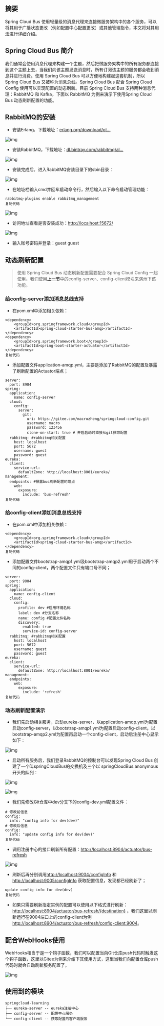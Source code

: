 ## 摘要

Spring Cloud Bus 使用轻量级的消息代理来连接微服务架构中的各个服务，可以将其用于广播状态更改（例如配置中心配置更改）或其他管理指令，本文将对其用法进行详细介绍。

## Spring Cloud Bus 简介

我们通常会使用消息代理来构建一个主题，然后把微服务架构中的所有服务都连接到这个主题上去，当我们向该主题发送消息时，所有订阅该主题的服务都会收到消息并进行消费。使用 Spring Cloud Bus 可以方便地构建起这套机制，所以 Spring Cloud Bus 又被称为消息总线。Spring Cloud Bus 配合 Spring Cloud Config 使用可以实现配置的动态刷新。目前  Spring Cloud Bus 支持两种消息代理：RabbitMQ 和 Kafka，下面以 RabbitMQ 为例来演示下使用Spring Cloud Bus 动态刷新配置的功能。

## RabbitMQ的安装

- 安装Erlang，下载地址：[erlang.org/download/ot…](http://erlang.org/download/otp_win64_21.3.exe)

![img](assets/16dd48b0e347c12c)

- 安装RabbitMQ，下载地址：[dl.bintray.com/rabbitmq/al…](https://dl.bintray.com/rabbitmq/all/rabbitmq-server/3.7.14/rabbitmq-server-3.7.14.exe)

![img](assets/16dd48b0e3cd0c1b)

- 安装完成后，进入RabbitMQ安装目录下的sbin目录：

![img](assets/16dd48b0ecaa8bb5)

- 在地址栏输入cmd并回车启动命令行，然后输入以下命令启动管理功能：

```
rabbitmq-plugins enable rabbitmq_management
复制代码
```

![img](assets/16dd48b0e8ccea3e)

- 访问地址查看是否安装成功：<http://localhost:15672/>

![img](assets/16dd48b0eb5db4c4)

- 输入账号密码并登录：guest guest

## 动态刷新配置

> 使用 Spring Cloud Bus 动态刷新配置需要配合 Spring Cloud Config 一起使用，我们使用[上一节](https://mp.weixin.qq.com/s/xVsKrGeRInn3fwNWrDF-CQ)中的config-server、config-client模块来演示下该功能。

### 给config-server添加消息总线支持

- 在pom.xml中添加相关依赖：

```
<dependency>
    <groupId>org.springframework.cloud</groupId>
    <artifactId>spring-cloud-starter-bus-amqp</artifactId>
</dependency>
<dependency>
    <groupId>org.springframework.boot</groupId>
    <artifactId>spring-boot-starter-actuator</artifactId>
</dependency>
复制代码
```

- 添加配置文件application-amqp.yml，主要是添加了RabbitMQ的配置及暴露了刷新配置的Actuator端点；

```
server:
  port: 8904
spring:
  application:
    name: config-server
  cloud:
    config:
      server:
        git:
          uri: https://gitee.com/macrozheng/springcloud-config.git
          username: macro
          password: 123456
          clone-on-start: true # 开启启动时直接从git获取配置
  rabbitmq: #rabbitmq相关配置
    host: localhost
    port: 5672
    username: guest
    password: guest
eureka:
  client:
    service-url:
      defaultZone: http://localhost:8001/eureka/
management:
  endpoints: #暴露bus刷新配置的端点
    web:
      exposure:
        include: 'bus-refresh'
复制代码
```

### 给config-client添加消息总线支持

- 在pom.xml中添加相关依赖：

```
<dependency>
    <groupId>org.springframework.cloud</groupId>
    <artifactId>spring-cloud-starter-bus-amqp</artifactId>
</dependency>
复制代码
```

- 添加配置文件bootstrap-amqp1.yml及bootstrap-amqp2.yml用于启动两个不同的config-client，两个配置文件只有端口号不同；

```
server:
  port: 9004
spring:
  application:
    name: config-client
  cloud:
    config:
      profile: dev #启用环境名称
      label: dev #分支名称
      name: config #配置文件名称
      discovery:
        enabled: true
        service-id: config-server
  rabbitmq: #rabbitmq相关配置
    host: localhost
    port: 5672
    username: guest
    password: guest
eureka:
  client:
    service-url:
      defaultZone: http://localhost:8001/eureka/
management:
  endpoints:
    web:
      exposure:
        include: 'refresh'
复制代码
```

### 动态刷新配置演示

- 我们先启动相关服务，启动eureka-server，以application-amqp.yml为配置启动config-server，以bootstrap-amqp1.yml为配置启动config-client，以bootstrap-amqp2.yml为配置再启动一个config-client，启动后注册中心显示如下：

![img](assets/16dd48b0e6512e49)

- 启动所有服务后，我们登录RabbitMQ的控制台可以发现Spring Cloud Bus 创建了一个叫springCloudBus的交换机及三个以 springCloudBus.anonymous开头的队列：

![img](assets/16dd48b113e18cdd)

![img](assets/16dd48b1120ff7b6)

- 我们先修改Git仓库中dev分支下的config-dev.yml配置文件：

```
# 修改前信息
config:
  info: "config info for dev(dev)"
# 修改后信息
config:
  info: "update config info for dev(dev)"  
复制代码
```

- 调用注册中心的接口刷新所有配置：<http://localhost:8904/actuator/bus-refresh>

![img](assets/16dd48b1199bb9b4)

- 刷新后再分别调用<http://localhost:9004/configInfo> 和 <http://localhost:9005/configInfo> 获取配置信息，发现都已经刷新了；

```
update config info for dev(dev)
复制代码
```

- 如果只需要刷新指定实例的配置可以使用以下格式进行刷新：[http://localhost:8904/actuator/bus-refresh/{destination}](http://localhost:8904/actuator/bus-refresh/%7Bdestination%7D) ，我们这里以刷新运行在9004端口上的config-client为例<http://localhost:8904/actuator/bus-refresh/config-client:9004>。

## 配合WebHooks使用

WebHooks相当于是一个钩子函数，我们可以配置当向Git仓库push代码时触发这个钩子函数，这里以Gitee为例来介绍下其使用方式，这里当我们向配置仓库push代码时就会自动刷新服务配置了。

![img](assets/16dd48b117c05360)

## 使用到的模块

```
springcloud-learning
├── eureka-server -- eureka注册中心
├── config-server -- 配置中心服务
└── config-client -- 获取配置的客户端服务
```

 

 

 

 